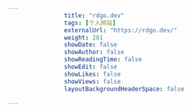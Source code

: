 ---
                title: "rdgo.dev"
                tags: [个人网站]
                externalUrl: "https://rdgo.dev/"
                weight: 281
                showDate: false
                showAuthor: false
                showReadingTime: false
                showEdit: false
                showLikes: false
                showViews: false
                layoutBackgroundHeaderSpace: false
                ---

